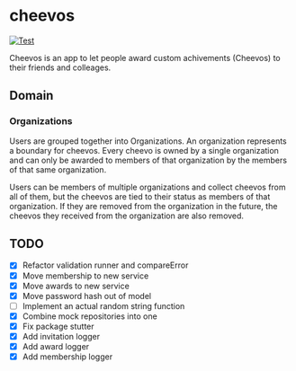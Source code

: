 # cheevos

[![Test](https://github.com/haleyrc/cheevos/actions/workflows/go.yml/badge.svg)](https://github.com/haleyrc/cheevos/actions/workflows/go.yml)

Cheevos is an app to let people award custom achivements (Cheevos) to their
friends and colleages.

## Domain

### Organizations

Users are grouped together into Organizations. An organization represents a
boundary for cheevos. Every cheevo is owned by a single organization and can
only be awarded to members of that organization by the members of that same
organization.

Users can be members of multiple organizations and collect cheevos from all
of them, but the cheevos are tied to their status as members of that
organization. If they are removed from the organization in the future, the
cheevos they received from the organization are also removed.

## TODO

- [X] Refactor validation runner and compareError
- [X] Move membership to new service
- [X] Move awards to new service
- [X] Move password hash out of model
- [ ] Implement an actual random string function
- [X] Combine mock repositories into one
- [X] Fix package stutter
- [X] Add invitation logger
- [X] Add award logger
- [X] Add membership logger
